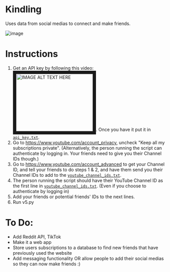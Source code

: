 # Kindling
Uses data from social medias to connect and make friends.

![image](https://user-images.githubusercontent.com/36944031/170806373-e4292064-7f43-4c0c-964a-17ef2087aed5.png)


# Instructions
1. Get an API key by following this video: <a href="http://www.youtube.com/watch?feature=player_embedded&v=th5_9woFJmk
" target="_blank"><img src="http://img.youtube.com/vi/th5_9woFJmk/0.jpg" 
alt="IMAGE ALT TEXT HERE" width="240" height="180" border="10" /></a>. Once you have it put it in [`api_key.txt`](/api_key.txt).
2. Go to https://www.youtube.com/account_privacy, uncheck "Keep all my subscriptions private". (Alternatively, the person running the script can authenticate by logging in. Your friends need to give you their Channel IDs though.)
3. Go to https://www.youtube.com/account_advanced to get your Channel ID, and tell your friends to do steps 1 & 2, and have them send you their Channel IDs to add to the [`youtube_channel_ids.txt`](/youtube_channel_ids.txt).
4. The person running the script should have their YouTube Channel ID as the first line in [`youtube_channel_ids.txt`](/youtube_channel_ids.txt). (Even if you choose to authenticate by logging in)
5. Add your friends or potential friends' IDs to the next lines.
6. Run v5.py

# To Do:
* Add Reddit API, TikTok
* Make it a web app
* Store users subscriptions to a database to find new friends that have previously used the website
* Add messaging functionality OR allow people to add their social medias so they can now make friends :)

